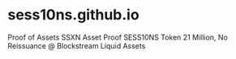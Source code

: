 # sess10ns.github.io
Proof of Assets
SSXN Asset Proof SESS10NS Token 21 Million, No Reissuance 
@ Blockstream Liquid Assets
